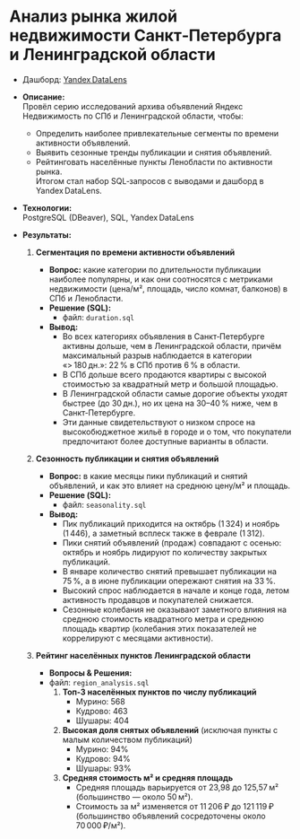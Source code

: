 # Анализ рынка жилой недвижимости Санкт‑Петербурга и Ленинградской области  
- Дашборд: [Yandex DataLens](https://datalens.yandex/zjhuhsf4gizkm)
- **Описание:**  
  Провёл серию исследований архива объявлений Яндекс Недвижимость по СПб и Ленинградской области, чтобы:  
  - Определить наиболее привлекательные сегменты по времени активности объявлений.  
  - Выявить сезонные тренды публикации и снятия объявлений.  
  - Рейтинговать населённые пункты Ленобласти по активности рынка.  
  Итогом стал набор SQL‑запросов с выводами и дашборд в Yandex DataLens.

- **Технологии:**  
  PostgreSQL (DBeaver), SQL, Yandex DataLens

- **Результаты:**  
  1. **Сегментация по времени активности объявлений**  
     - **Вопрос:** какие категории по длительности публикации наиболее популярны, и как они соотносятся с метриками недвижимости (цена/м², площадь, число комнат, балконов) в СПб и Ленобласти.  
     - **Решение (SQL):**  
       - файл: `duration.sql`  
     - **Вывод:**  
       - Во всех категориях объявления в Санкт‑Петербурге активны дольше, чем в Ленинградской области, причём максимальный разрыв наблюдается в категории «> 180 дн.»: 22 % в СПб против 6 % в области.  
       - В СПб дольше всего продаются квартиры с высокой стоимостью за квадратный метр и большой площадью.  
       - В Ленинградской области самые дорогие объекты уходят быстрее (до 30 дн.), но их цена на 30–40 % ниже, чем в Санкт‑Петербурге.  
       - Эти данные свидетельствуют о низком спросе на высокобюджетное жильё в городе и о том, что покупатели предпочитают более доступные варианты в области.

  2. **Сезонность публикации и снятия объявлений**  
     - **Вопрос:** в какие месяцы пики публикаций и снятий объявлений, и как это влияет на среднюю цену/м² и площадь.  
     - **Решение (SQL):**  
       - файл: `seasonality.sql`  
     - **Вывод:**  
       - Пик публикаций приходится на октябрь (1 324) и ноябрь (1 446), а заметный всплеск также в феврале (1 312).  
       - Пики снятий объявлений (продаж) совпадают с осенью: октябрь и ноябрь лидируют по количеству закрытых публикаций.  
       - В январе количество снятий превышает публикации на 75 %, а в июне публикации опережают снятия на 33 %.  
       - Высокий спрос наблюдается в начале и конце года, летом активность продавцов и покупателей снижается.  
       - Сезонные колебания не оказывают заметного влияния на среднюю стоимость квадратного метра и среднюю площадь квартир (колебания этих показателей не коррелируют с месяцами активности).

  3. **Рейтинг населённых пунктов Ленинградской области**  
     - **Вопросы & Решения:**
     - файл: `region_analysis.sql`  
       1. **Топ-3 населённых пунктов по числу публикаций**  
          - Мурино: 568 
          - Кудрово: 463
          - Шушары: 404
       2. **Высокая доля снятых объявлений** (исключая пункты с малым количеством публикаций)  
          - Мурино: 94%
          - Кудрово: 94%
          - Шушары: 93%
       3. **Средняя стоимость м² и средняя площадь**  
          - Средняя площадь варьируется от 23,98 до 125,57 м² (большинство — около 50 м²).  
          - Стоимость за м² изменяется от 11 206 ₽ до 121 119 ₽ (большинство объявлений сосредоточены около 70 000 ₽/м²).
